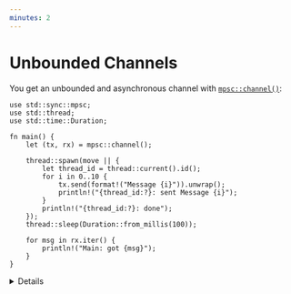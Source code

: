 ```yaml
---
minutes: 2
---
```


# Unbounded Channels

You get an unbounded and asynchronous channel with [`mpsc::channel()`]:

```rust,editable
use std::sync::mpsc;
use std::thread;
use std::time::Duration;

fn main() {
    let (tx, rx) = mpsc::channel();

    thread::spawn(move || {
        let thread_id = thread::current().id();
        for i in 0..10 {
            tx.send(format!("Message {i}")).unwrap();
            println!("{thread_id:?}: sent Message {i}");
        }
        println!("{thread_id:?}: done");
    });
    thread::sleep(Duration::from_millis(100));

    for msg in rx.iter() {
        println!("Main: got {msg}");
    }
}
```

[`mpsc::channel()`]: https://doc.rust-lang.org/std/sync/mpsc/fn.channel.html

<details>

- An unbounded channel will allocate as much space as is necessary to store
  pending messages. The `send()` method will not block the calling thread.
- A call to `send()` will abort with an error (that is why it returns `Result`)
  if the channel is closed. A channel is closed when the receiver is dropped.

</details>
